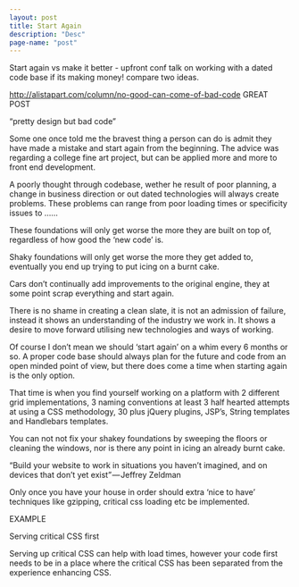```yaml
---
layout: post
title: Start Again
description: "Desc"
page-name: "post"
---
```


Start again vs make it better - upfront conf talk on working with a dated code base if its making money! compare two ideas.

http://alistapart.com/column/no-good-can-come-of-bad-code GREAT POST

“pretty design but bad code”

Some one once told me the bravest thing a person can do is admit they have made a mistake and start again from the beginning. The advice was regarding a college fine art project, but can be applied more and more to front end development.

A poorly thought through codebase, wether he result of poor planning, a change in business direction or out dated technologies will always create problems. These problems can range from poor loading times or specificity issues to ……

These foundations will only get worse the more they are built on top of, regardless of how good the ‘new code’ is. 

Shaky foundations will only get worse the more they get added to, eventually you end up trying to put icing on a burnt cake.

Cars don’t continually add improvements to the original engine, they at some point scrap everything and start again. 

There is no shame in creating a clean slate, it is not an admission of failure, instead it shows an understanding of the industry we work in. It shows a desire to move forward utilising  new technologies and ways of working.

Of course I don’t mean we should ‘start again’ on a whim every 6 months or so. A proper code base should always plan for the future and code from an open minded point of view, but there does come a time when starting again is the only option.

That time is when you find yourself working on a platform with 2 different grid implementations, 3 naming conventions at least 3 half hearted attempts at using a CSS methodology, 30 plus jQuery plugins, JSP’s, String templates and Handlebars templates.

You can not not fix your shakey foundations by sweeping the floors or cleaning the windows, nor is there any point in icing an already burnt cake.

“Build your website to work in situations you haven’t imagined, and on devices that don’t yet exist” — Jeffrey Zeldman

Only once you have your house in order should extra ‘nice to have’ techniques like gzipping, critical css loading etc be implemented.




EXAMPLE

Serving critical CSS first 




Serving up critical CSS can help with load times, however your code first needs to be in a place where the critical CSS has been separated from the experience enhancing CSS.
